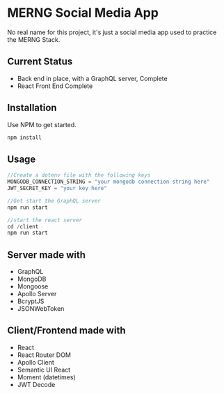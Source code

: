 # MERNG Social Media App

No real name for this project, it's just a social media app used to practice the MERNG Stack.

## Current Status

- Back end in place, with a GraphQL server, Complete
- React Front End Complete

## Installation

Use NPM to get started.

```bash
npm install
```

## Usage

```javascript
//Create a dotenv file with the following keys
MONGODB_CONNECTION_STRING = "your mongodb connection string here"
JWT_SECRET_KEY = "your key here"

//Get start the GraphQL server
npm run start

//start the react server
cd /client
npm run start

```

## Server made with

- GraphQL
- MongoDB
- Mongoose
- Apollo Server
- BcryptJS
- JSONWebToken

## Client/Frontend made with

- React
- React Router DOM
- Apollo Client
- Semantic UI React
- Moment (datetimes)
- JWT Decode

